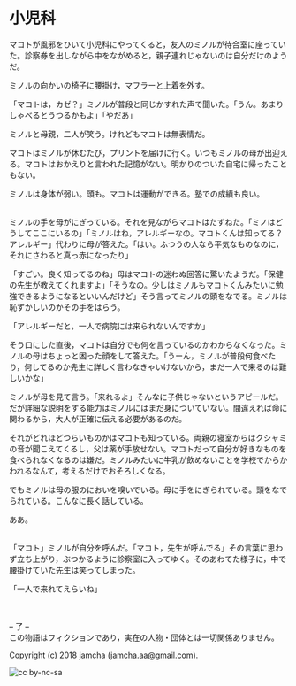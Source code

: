

# 小児科

マコトが風邪をひいて小児科にやってくると，友人のミノルが待合室に座っていた。診察券を出しながら中をながめると，親子連れじゃないのは自分だけのようだ。  

ミノルの向かいの椅子に腰掛け，マフラーと上着を外す。  

「マコトは，カゼ？」ミノルが普段と同じかすれた声で聞いた。「うん。あまりしゃべるとうつるかもよ」「やだあ」  

ミノルと母親，二人が笑う。けれどもマコトは無表情だ。  

マコトはミノルが休むたび，プリントを届けに行く。いつもミノルの母が出迎える。マコトはおかえりと言われた記憶がない。明かりのついた自宅に帰ったこともない。  

ミノルは身体が弱い。頭も。マコトは運動ができる。塾での成績も良い。  

<br>  
ミノルの手を母がにぎっている。それを見ながらマコトはたずねた。「ミノはどうしてここにいるの」「ミノルはね，アレルギーなの。マコトくんは知ってる？アレルギー」代わりに母が答えた。「はい。ふつうの人なら平気なものなのに，それにさわると真っ赤になったり」  

「すごい。良く知ってるのね」母はマコトの迷わぬ回答に驚いたようだ。「保健の先生が教えてくれますよ」「そうなの。少しはミノルもマコトくんみたいに勉強できるようになるといいんだけど」そう言ってミノルの頭をなでる。ミノルは恥ずかしいのかその手をはらう。  

「アレルギーだと，一人で病院には来られないんですか」  

そう口にした直後，マコトは自分でも何を言っているのかわからなくなった。ミノルの母はちょっと困った顔をして答えた。「うーん，ミノルが普段何食べたり，何してるのか先生に詳しく言わなきゃいけないから，まだ一人で来るのは難しいかな」  

ミノルが母を見て言う。「来れるよ」そんなに子供じゃないというアピールだ。だが詳細な説明をする能力はミノルにはまだ身についていない。間違えれば命に関わるから，大人が正確に伝える必要があるのだ。  

それがどれほどつらいものかはマコトも知っている。両親の寝室からはクシャミの音が聞こえてくるし，父は薬が手放せない。マコトだって自分が好きなものを食べられなくなるのは嫌だ。ミノルみたいに牛乳が飲めないことを学校でからかわれるなんて，考えるだけでおそろしくなる。  

でもミノルは母の服のにおいを嗅いでいる。母に手をにぎられている。頭をなでられている。こんなに長く話している。  

ああ。  

<br>  
「マコト」ミノルが自分を呼んだ。「マコト，先生が呼んでる」その言葉に思わず立ち上がり，ぶつかるように診察室に入ってゆく。そのあわてた様子に，中で腰掛けていた先生は笑ってしまった。  

「一人で来れてえらいね」  

<br>  
<br>  
&#x2013; 了 &#x2013;  

<br>  
この物語はフィクションであり，実在の人物・団体とは一切関係ありません。  

Copyright (c) 2018 jamcha (jamcha.aa@gmail.com).  

![cc by-nc-sa](http://i.creativecommons.org/l/by-nc-sa/4.0/88x31.png)  

